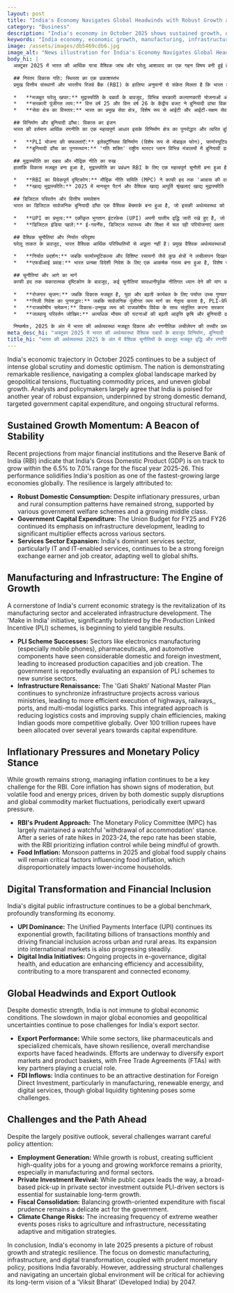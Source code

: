 ```yaml
---
layout: post
title: "India's Economy Navigates Global Headwinds with Robust Growth and Strategic Reforms in Late 2025"
category: "Business"
description: "India's economy in October 2025 shows sustained growth, driven by manufacturing, infrastructure, and digital initiatives, despite global pressures."
keywords: "India economy, economic growth, manufacturing, infrastructure, RBI policy, inflation, digital economy, FDI, भारतीय अर्थव्यवस्था, आर्थिक वृद्धि, विनिर्माण, बुनियादी ढाँचा, आरबीआई नीति, महंगाई, डिजिटल अर्थव्यवस्था, एफडीआई"
image: /assets/images/db5469cdb6.jpg
image_alt: "News illustration for India's Economy Navigates Global Headwinds with Robust Growth and Strategic Reforms in Late 2025"
body_hi: |
  अक्टूबर 2025 में भारत की आर्थिक यात्रा वैश्विक जांच और घरेलू आशावाद का एक गहन विषय बनी हुई है। देश भू-राजनीतिक तनावों, कमोडिटी की कीमतों में उतार-चढ़ाव और असमान वैश्विक विकास से चिह्नित एक जटिल वैश्विक परिदृश्य को नेविगेट करते हुए उल्लेखनीय लचीलापन दिखा रहा है। विश्लेषक और नीति निर्माता काफी हद तक सहमत हैं कि भारत मजबूत घरेलू मांग, लक्षित सरकारी पूंजीगत व्यय और चल रहे संरचनात्मक सुधारों के कारण एक और मजबूत विस्तार के वर्ष के लिए तैयार है।

  ## निरंतर विकास गति: स्थिरता का एक प्रकाशस्तंभ
  प्रमुख वित्तीय संस्थानों और भारतीय रिजर्व बैंक (RBI) के हालिया अनुमानों से संकेत मिलता है कि भारत का सकल घरेलू उत्पाद (GDP) वित्त वर्ष 2025-26 के लिए 6.5% से 7.0% की सीमा में बढ़ने की राह पर है। यह प्रदर्शन वैश्विक स्तर पर सबसे तेजी से बढ़ती बड़ी अर्थव्यवस्थाओं में से एक के रूप में भारत की स्थिति को मजबूत करता है। लचीलेपन का श्रेय काफी हद तक निम्नलिखित को दिया जाता है:

  *   **मजबूत घरेलू खपत:** मुद्रास्फीति के दबावों के बावजूद, विभिन्न सरकारी कल्याणकारी योजनाओं और बढ़ते मध्यम वर्ग के समर्थन से शहरी और ग्रामीण खपत पैटर्न मजबूत बने हुए हैं।
  *   **सरकारी पूंजीगत व्यय:** वित्त वर्ष 25 और वित्त वर्ष 26 के केंद्रीय बजट ने बुनियादी ढांचा विकास पर अपना जोर जारी रखा, जिससे विभिन्न क्षेत्रों में महत्वपूर्ण गुणक प्रभाव पड़ा।
  *   **सेवा क्षेत्र का विस्तार:** भारत का प्रमुख सेवा क्षेत्र, विशेष रूप से आईटी और आईटी-सक्षम सेवाएं, वैश्विक बदलावों के अनुकूल होकर एक मजबूत विदेशी मुद्रा अर्जक और रोजगार सृजक बना हुआ है।

  ## विनिर्माण और बुनियादी ढाँचा: विकास का इंजन
  भारत की वर्तमान आर्थिक रणनीति का एक महत्वपूर्ण आधार इसके विनिर्माण क्षेत्र का पुनरोद्धार और त्वरित बुनियादी ढांचा विकास है। 'मेक इन इंडिया' पहल, जो उत्पादन-लिंक्ड प्रोत्साहन (PLI) योजनाओं द्वारा महत्वपूर्ण रूप से समर्थित है, ठोस परिणाम देना शुरू कर रही है।

  *   **PLI योजना की सफलताएँ:** इलेक्ट्रॉनिक्स विनिर्माण (विशेष रूप से मोबाइल फोन), फार्मास्यूटिकल्स और ऑटोमोटिव घटकों जैसे क्षेत्रों में पर्याप्त घरेलू और विदेशी निवेश देखा गया है, जिससे उत्पादन क्षमता में वृद्धि और रोजगार सृजन हुआ है। सरकार कथित तौर पर नए सनराइज क्षेत्रों में PLI योजनाओं के विस्तार का मूल्यांकन कर रही है।
  *   **बुनियादी ढाँचा का पुनरुत्थान:** 'गति शक्ति' राष्ट्रीय मास्टर प्लान विभिन्न मंत्रालयों में बुनियादी ढांचा परियोजनाओं को सिंक्रनाइज़ करना जारी रखता है, जिससे राजमार्गों, रेलवे, बंदरगाहों और मल्टी-मॉडल लॉजिस्टिक्स पार्कों का अधिक कुशल निष्पादन होता है। यह एकीकृत दृष्टिकोण लॉजिस्टिक्स लागत को कम कर रहा है और आपूर्ति श्रृंखला दक्षता में सुधार कर रहा है, जिससे भारतीय उत्पाद विश्व स्तर पर अधिक प्रतिस्पर्धी बन रहे हैं। पूंजीगत व्यय के लिए कई वर्षों में 100 ट्रिलियन रुपये से अधिक आवंटित किए गए हैं।

  ## मुद्रास्फीति का दबाव और मौद्रिक नीति का रुख
  हालांकि विकास मजबूत बना हुआ है, मुद्रास्फीति का प्रबंधन RBI के लिए एक महत्वपूर्ण चुनौती बना हुआ है। मुख्य मुद्रास्फीति में कमी के संकेत मिले हैं, लेकिन अस्थिर खाद्य और ऊर्जा की कीमतें, जो घरेलू आपूर्ति व्यवधानों और वैश्विक कमोडिटी बाजार के उतार-चढ़ाव दोनों से प्रेरित हैं, समय-समय पर ऊपर की ओर दबाव डालती हैं।

  *   **RBI का विवेकपूर्ण दृष्टिकोण:** मौद्रिक नीति समिति (MPC) ने काफी हद तक 'आवास की वापसी' का सतर्क रुख बनाए रखा है। 2023-24 में दरों में बढ़ोतरी की एक श्रृंखला के बाद, रेपो दर स्थिर रही है, RBI विकास के प्रति सचेत रहते हुए मुद्रास्फीति नियंत्रण को प्राथमिकता दे रहा है।
  *   **खाद्य मुद्रास्फीति:** 2025 में मानसून पैटर्न और वैश्विक खाद्य आपूर्ति श्रृंखलाएं खाद्य मुद्रास्फीति को प्रभावित करने वाले महत्वपूर्ण कारक बने रहेंगे, जो कम आय वाले परिवारों को असमान रूप से प्रभावित करती है।

  ## डिजिटल परिवर्तन और वित्तीय समावेशन
  भारत का डिजिटल सार्वजनिक बुनियादी ढाँचा एक वैश्विक बेंचमार्क बना हुआ है, जो इसकी अर्थव्यवस्था को गहराई से बदल रहा है।

  *   **UPI का प्रभुत्व:** एकीकृत भुगतान इंटरफ़ेस (UPI) अपनी घातीय वृद्धि जारी रखे हुए है, जो मासिक अरबों लेनदेन की सुविधा प्रदान करता है और शहरी तथा ग्रामीण दोनों क्षेत्रों में वित्तीय समावेशन को बढ़ावा देता है। अंतर्राष्ट्रीय बाजारों में इसका विस्तार भी तेजी से आगे बढ़ रहा है।
  *   **डिजिटल इंडिया पहलें:** ई-गवर्नेंस, डिजिटल स्वास्थ्य और शिक्षा में चल रही परियोजनाएं दक्षता और पहुंच में वृद्धि कर रही हैं, जिससे अधिक पारदर्शी और जुड़ा हुआ अर्थव्यवस्था बन रहा है।

  ## वैश्विक चुनौतियां और निर्यात परिदृश्य
  घरेलू ताकत के बावजूद, भारत वैश्विक आर्थिक परिस्थितियों से अछूता नहीं है। प्रमुख वैश्विक अर्थव्यवस्थाओं में मंदी और भू-राजनीतिक अनिश्चितताएं भारत के निर्यात क्षेत्र के लिए चुनौतियां पैदा कर रही हैं।

  *   **निर्यात प्रदर्शन:** जबकि फार्मास्यूटिकल्स और विशिष्ट रसायनों जैसे कुछ क्षेत्रों ने लचीलापन दिखाया है, समग्र व्यापारिक निर्यात को चुनौतियों का सामना करना पड़ा है। प्रमुख भागीदारों के साथ मुक्त व्यापार समझौतों (FTAs) के साथ, निर्यात बाजारों और उत्पाद बास्केट में विविधता लाने के प्रयास जारी हैं।
  *   **एफडीआई प्रवाह:** भारत प्रत्यक्ष विदेशी निवेश के लिए एक आकर्षक गंतव्य बना हुआ है, विशेष रूप से विनिर्माण, नवीकरणीय ऊर्जा और डिजिटल सेवाओं में, हालांकि वैश्विक तरलता में कमी कुछ चुनौतियां पेश करती है।

  ## चुनौतियां और आगे का मार्ग
  काफी हद तक सकारात्मक दृष्टिकोण के बावजूद, कई चुनौतियां सावधानीपूर्वक नीतिगत ध्यान देने की मांग करती हैं:

  *   **रोजगार सृजन:** जबकि विकास मजबूत है, युवा और बढ़ती कार्यबल के लिए पर्याप्त उच्च गुणवत्ता वाली नौकरियां पैदा करना एक प्राथमिकता बनी हुई है, खासकर विनिर्माण और औपचारिक क्षेत्रों में।
  *   **निजी निवेश का पुनरुद्धार:** जबकि सार्वजनिक पूंजीगत व्यय मार्ग का नेतृत्व करता है, PLI-प्रेरित क्षेत्रों के बाहर निजी क्षेत्र के निवेश में व्यापक वृद्धि स्थायी दीर्घकालिक विकास के लिए आवश्यक है।
  *   **राजकोषीय समेकन:** विकास-उन्मुख व्यय को राजकोषीय विवेक के साथ संतुलित करना सरकार के लिए एक नाजुक कार्य बना हुआ है।
  *   **जलवायु परिवर्तन जोखिम:** अत्यधिक मौसम की घटनाओं की बढ़ती आवृत्ति कृषि और बुनियादी ढांचे के लिए जोखिम पैदा करती है, जिसके लिए अनुकूली और शमन रणनीतियों की आवश्यकता होती है।

  निष्कर्षतः, 2025 के अंत में भारत की अर्थव्यवस्था मजबूत विकास और रणनीतिक लचीलेपन की तस्वीर प्रस्तुत करती है। घरेलू विनिर्माण, बुनियादी ढाँचे और डिजिटल परिवर्तन पर ध्यान केंद्रित करना, विवेकपूर्ण मौद्रिक नीति के साथ मिलकर, भारत को अनुकूल स्थिति में रखता है। हालांकि, संरचनात्मक चुनौतियों का समाधान करना और एक अनिश्चित वैश्विक वातावरण को नेविगेट करना 2047 तक 'विकसित भारत' के अपने दीर्घकालिक दृष्टिकोण को प्राप्त करने के लिए महत्वपूर्ण होगा।
meta_desc_hi: "अक्टूबर 2025 में भारत की अर्थव्यवस्था वैश्विक दबावों के बावजूद विनिर्माण, बुनियादी ढांचे और डिजिटल पहलों से प्रेरित होकर निरंतर वृद्धि दिखा रही है।"
title_hi: "भारत की अर्थव्यवस्था 2025 के अंत में वैश्विक चुनौतियों के बावजूद मजबूत वृद्धि और रणनीतिक सुधारों के साथ आगे बढ़ रही है"
---
```

India's economic trajectory in October 2025 continues to be a subject of intense global scrutiny and domestic optimism. The nation is demonstrating remarkable resilience, navigating a complex global landscape marked by geopolitical tensions, fluctuating commodity prices, and uneven global growth. Analysts and policymakers largely agree that India is poised for another year of robust expansion, underpinned by strong domestic demand, targeted government capital expenditure, and ongoing structural reforms.

## Sustained Growth Momentum: A Beacon of Stability
Recent projections from major financial institutions and the Reserve Bank of India (RBI) indicate that India's Gross Domestic Product (GDP) is on track to grow within the 6.5% to 7.0% range for the fiscal year 2025-26. This performance solidifies India's position as one of the fastest-growing large economies globally. The resilience is largely attributed to:

*   **Robust Domestic Consumption:** Despite inflationary pressures, urban and rural consumption patterns have remained strong, supported by various government welfare schemes and a growing middle class.
*   **Government Capital Expenditure:** The Union Budget for FY25 and FY26 continued its emphasis on infrastructure development, leading to significant multiplier effects across various sectors.
*   **Services Sector Expansion:** India's dominant services sector, particularly IT and IT-enabled services, continues to be a strong foreign exchange earner and job creator, adapting well to global shifts.

## Manufacturing and Infrastructure: The Engine of Growth
A cornerstone of India's current economic strategy is the revitalization of its manufacturing sector and accelerated infrastructure development. The 'Make in India' initiative, significantly bolstered by the Production Linked Incentive (PLI) schemes, is beginning to yield tangible results.

*   **PLI Scheme Successes:** Sectors like electronics manufacturing (especially mobile phones), pharmaceuticals, and automotive components have seen considerable domestic and foreign investment, leading to increased production capacities and job creation. The government is reportedly evaluating an expansion of PLI schemes to new sunrise sectors.
*   **Infrastructure Renaissance:** The 'Gati Shakti' National Master Plan continues to synchronize infrastructure projects across various ministries, leading to more efficient execution of highways, railways,, ports, and multi-modal logistics parks. This integrated approach is reducing logistics costs and improving supply chain efficiencies, making Indian goods more competitive globally. Over 100 trillion rupees have been allocated over several years towards capital expenditure.

## Inflationary Pressures and Monetary Policy Stance
While growth remains strong, managing inflation continues to be a key challenge for the RBI. Core inflation has shown signs of moderation, but volatile food and energy prices, driven by both domestic supply disruptions and global commodity market fluctuations, periodically exert upward pressure.

*   **RBI's Prudent Approach:** The Monetary Policy Committee (MPC) has largely maintained a watchful 'withdrawal of accommodation' stance. After a series of rate hikes in 2023-24, the repo rate has been stable, with the RBI prioritizing inflation control while being mindful of growth.
*   **Food Inflation:** Monsoon patterns in 2025 and global food supply chains will remain critical factors influencing food inflation, which disproportionately impacts lower-income households.

## Digital Transformation and Financial Inclusion
India's digital public infrastructure continues to be a global benchmark, profoundly transforming its economy.

*   **UPI Dominance:** The Unified Payments Interface (UPI) continues its exponential growth, facilitating billions of transactions monthly and driving financial inclusion across urban and rural areas. Its expansion into international markets is also progressing steadily.
*   **Digital India Initiatives:** Ongoing projects in e-governance, digital health, and education are enhancing efficiency and accessibility, contributing to a more transparent and connected economy.

## Global Headwinds and Export Outlook
Despite domestic strength, India is not immune to global economic conditions. The slowdown in major global economies and geopolitical uncertainties continue to pose challenges for India's export sector.

*   **Export Performance:** While some sectors, like pharmaceuticals and specialized chemicals, have shown resilience, overall merchandise exports have faced headwinds. Efforts are underway to diversify export markets and product baskets, with Free Trade Agreements (FTAs) with key partners playing a crucial role.
*   **FDI Inflows:** India continues to be an attractive destination for Foreign Direct Investment, particularly in manufacturing, renewable energy, and digital services, though global liquidity tightening poses some challenges.

## Challenges and the Path Ahead
Despite the largely positive outlook, several challenges warrant careful policy attention:

*   **Employment Generation:** While growth is robust, creating sufficient high-quality jobs for a young and growing workforce remains a priority, especially in manufacturing and formal sectors.
*   **Private Investment Revival:** While public capex leads the way, a broad-based pick-up in private sector investment outside PLI-driven sectors is essential for sustainable long-term growth.
*   **Fiscal Consolidation:** Balancing growth-oriented expenditure with fiscal prudence remains a delicate act for the government.
*   **Climate Change Risks:** The increasing frequency of extreme weather events poses risks to agriculture and infrastructure, necessitating adaptive and mitigation strategies.

In conclusion, India's economy in late 2025 presents a picture of robust growth and strategic resilience. The focus on domestic manufacturing, infrastructure, and digital transformation, coupled with prudent monetary policy, positions India favorably. However, addressing structural challenges and navigating an uncertain global environment will be critical for achieving its long-term vision of a 'Viksit Bharat' (Developed India) by 2047.
